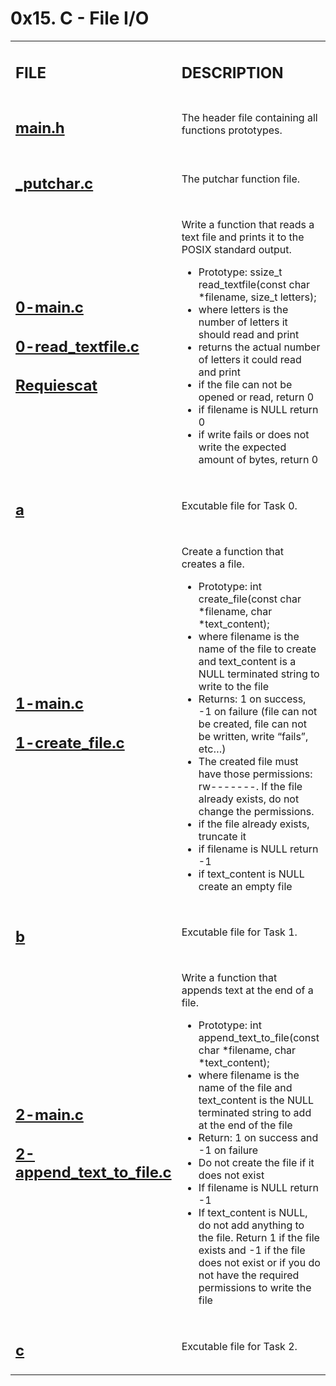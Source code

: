 <h1>0x15. C - File I/O</h1>

<table>
    <tr>
        <td><h2><strong>FILE</strong></h2></td>
        <td><h2><strong>DESCRIPTION</strong></h2></td>
    </tr>
    <tr>
        <td><h2><a href="https://github.com/LivingDemonness28/alx-low_level_programming/blob/master/0x15-file_io/main.h" target="_blank">main.h</a></h2></td>
        <td>The header file containing all functions prototypes.</td>
    </tr>
    <tr>
        <td><h2><a href="https://github.com/LivingDemonness28/alx-low_level_programming/blob/master/0x15-file_io/_putchar.c" target="_blank">_putchar.c</a></h2></td>
        <td>The putchar function file.</td>
    </tr>
    <tr>
        <td>
            <h2><a href="https://github.com/LivingDemonness28/alx-low_level_programming/blob/master/0x15-file_io/0-main.c" target="_blank">0-main.c</a></h2>
            <h2><a href="https://github.com/LivingDemonness28/alx-low_level_programming/blob/master/0x15-file_io/0-read_textfile.c" target="_blank">0-read_textfile.c</a></h2>
            <h2><a href="https://github.com/LivingDemonness28/alx-low_level_programming/blob/master/0x15-file_io/Requiescat" target="_blank">Requiescat</a></h2>
        </td>
        <td>
            <p>Write a function that reads a text file and prints it to the POSIX standard output.</p>
            <ul>
                <li>Prototype: ssize_t read_textfile(const char *filename, size_t letters);</li>
                <li>where letters is the number of letters it should read and print</li>
                <li>returns the actual number of letters it could read and print</li>
                <li>if the file can not be opened or read, return 0</li>
                <li>if filename is NULL return 0</li>
                <li>if write fails or does not write the expected amount of bytes, return 0</li>
            </ul>
        </td>
    </tr>
    <tr>
        <td><h2><a href="https://github.com/LivingDemonness28/alx-low_level_programming/blob/master/0x15-file_io/a" target="_blank">a</a></h2></td>
        <td>Excutable file for Task 0.</td>
    </tr>
    <tr>
        <td>
            <h2><a href="https://github.com/LivingDemonness28/alx-low_level_programming/blob/master/0x15-file_io/1-main.c" target="_blank">1-main.c</a></h2>
            <h2><a href="https://github.com/LivingDemonness28/alx-low_level_programming/blob/master/0x15-file_io/1-create_file.c" target="_blank">1-create_file.c</a></h2>
        </td>
        <td>
            <p>Create a function that creates a file.</p>
            <ul>
                <li>Prototype: int create_file(const char *filename, char *text_content);</li>
                <li>where filename is the name of the file to create and text_content is a NULL terminated string to write to the file</li>
                <li>Returns: 1 on success, -1 on failure (file can not be created, file can not be written, write “fails”, etc…)</li>
                <li>The created file must have those permissions: rw-------. If the file already exists, do not change the permissions.</li>
                <li>if the file already exists, truncate it</li>
                <li>if filename is NULL return -1</li>
                <li>if text_content is NULL create an empty file</li>
            </ul>
        </td>
    </tr>
    <tr>
        <td><h2><a href="https://github.com/LivingDemonness28/alx-low_level_programming/blob/master/0x15-file_io/b" target="_blank">b</a></h2></td>
        <td>Excutable file for Task 1.</td>
    </tr>
    <tr>
        <td>
            <h2><a href="https://github.com/LivingDemonness28/alx-low_level_programming/blob/master/0x15-file_io/2-main.c" target="_blank">2-main.c</a></h2>
            <h2><a href="https://github.com/LivingDemonness28/alx-low_level_programming/blob/master/0x15-file_io/2-append_text_to_file.c" target="_blank">2-append_text_to_file.c</a></h2>
        </td>
        <td>
            <p>Write a function that appends text at the end of a file.</p>
            <ul>
                <li>Prototype: int append_text_to_file(const char *filename, char *text_content);</li>
                <li>where filename is the name of the file and text_content is the NULL terminated string to add at the end of the file</li>
                <li>Return: 1 on success and -1 on failure</li>
                <li>Do not create the file if it does not exist</li>
                <li>If filename is NULL return -1</li>
                <li>If text_content is NULL, do not add anything to the file. Return 1 if the file exists and -1 if the file does not exist or if you do not have the required permissions to write the file</li>
            </ul>
        </td>
    </tr>
    <tr>
        <td><h2><a href="https://github.com/LivingDemonness28/alx-low_level_programming/blob/master/0x15-file_io/c" target="_blank">c</a></h2></td>
        <td>Excutable file for Task 2.</td>
    </tr>
</table>